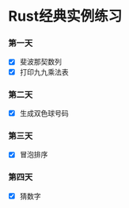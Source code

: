 # Rust经典实例练习
### 第一天
- [x] 斐波那契数列
- [x] 打印九九乘法表
### 第二天
- [x] 生成双色球号码
### 第三天
- [x] 冒泡排序
### 第四天
- [x] 猜数字
